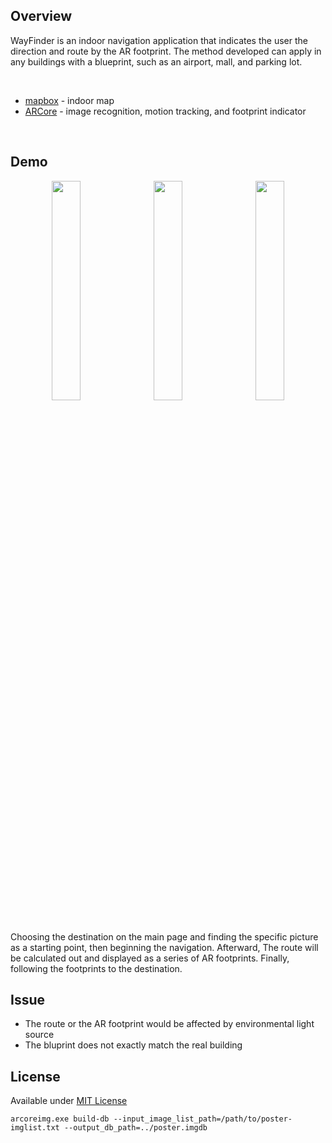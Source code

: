 ## Overview
WayFinder is an indoor navigation application that indicates the user the direction and route by the AR footprint. The method developed can apply in any buildings with a blueprint, such as an airport, mall, and parking lot.

<br>

* [mapbox](https://docs.mapbox.com/android/maps/examples/) - indoor map
* [ARCore](https://developers.google.com/ar/develop/java/augmented-images) - image recognition, motion tracking, and footprint indicator

<br>

## Demo
<p align="center">
<img src="/.meta/demo1.gif" width="30%" height="30%">&nbsp;&nbsp;
<img src="/.meta/demo2.gif" width="30%" height="30%">&nbsp;&nbsp;
<img src="/.meta/demo3.gif" width="30%" height="30%"><br><br>
</p>

Choosing the destination on the main page and finding the specific picture as a starting point, then beginning the navigation. Afterward, The route will be calculated out and displayed as a series of AR footprints. Finally, following the footprints to the destination.

## Issue
* The route or the AR footprint would be affected by environmental light source
* The bluprint does not exactly match the real building

## License
Available under [MIT License](https://github.com/a22057916w/WayFinder/blob/master/LICENSE)

```
arcoreimg.exe build-db --input_image_list_path=/path/to/poster-imglist.txt --output_db_path=../poster.imgdb
```
